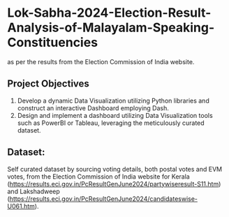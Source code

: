 # Lok-Sabha-2024-Election-Result-Analysis-of-Malayalam-Speaking-Constituencies
as per the results from the Election Commission of India website. 

## Project Objectives
1. Develop a dynamic Data Visualization utilizing Python libraries and construct an interactive Dashboard employing Dash.
2. Design and implement a dashboard utilizing Data Visualization tools such as PowerBI or Tableau, leveraging the meticulously curated dataset.

## Dataset: 
Self curated dataset by sourcing voting details, both postal votes and EVM votes, from the Election Commission of India website for Kerala (https://results.eci.gov.in/PcResultGenJune2024/partywiseresult-S11.htm) and Lakshadweep (https://results.eci.gov.in/PcResultGenJune2024/candidateswise-U061.htm).
